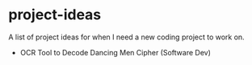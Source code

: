 # project-ideas
A list of project ideas for when I need a new coding project to work on.
- OCR Tool to Decode Dancing Men Cipher (Software Dev)
